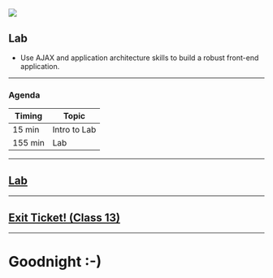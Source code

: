 # ![](https://ga-dash.s3.amazonaws.com/production/assets/logo-9f88ae6c9c3871690e33280fcf557f33.png)
## Lab

- Use AJAX and application architecture skills to build a robust front-end application.

---

### Agenda

| Timing | Topic |
| --- | --- |
| 15 min | Intro to Lab |
| 155 min | Lab |

---

## [Lab](https://github.com/jacobdfriedmann/feedr)

---

## [Exit Ticket! (Class 13)](http://goo.gl/forms/KzVZ9fuo2YYw5WIB3)

---

# Goodnight :-)
